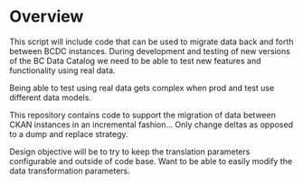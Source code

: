# Overview

This script will include code that can be used to migrate data back and 
forth between BCDC instances.  During development and testing of new 
versions of the BC Data Catalog we need to be able to test new features
and functionality using real data.

Being able to test using real data gets complex when prod and test use 
different data models.

This repository contains code to support the migration of data between 
CKAN instances in an incremental fashion...  Only change deltas as 
opposed to a dump and replace strategy.

Design objective will be to try to keep the translation parameters 
configurable and outside of code base.  Want to be able to easily modify
the data transformation parameters.


